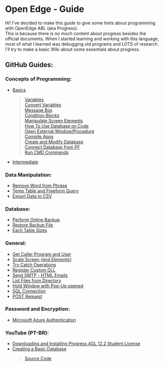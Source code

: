 # Open Edge - Guide
Hi! I've decided to make this guide to give some hints about programming with OpenEdge ABL (aka Progress).<br>
This is because there is no much content about progress besides the official documents. When I started learning and working with this language, most of what I learned was debugging old programs and LOTS of research.<br>
I'll try to make a basic Wiki about some essentials about progress.

## GitHub Guides:

### Concepts of Programming:

- [Basics](https://github.com/raphaelfrei/open_edge-guides/tree/main/Programming#basics-of-programming)
  > [Variables](https://github.com/raphaelfrei/open_edge-guides/tree/main/Programming#variables)<br>
  > [Convert Variables](https://github.com/raphaelfrei/open_edge-guides/tree/main/Programming#convert-variables)<br>
  > [Message Box](https://github.com/raphaelfrei/open_edge-guides/tree/main/Programming#message-box)<br>
  > [Condition Blocks](https://github.com/raphaelfrei/open_edge-guides/tree/main/Programming#condition-blocks)<br>
  > [Manipulate Screen Elements](https://github.com/raphaelfrei/open_edge-guides/tree/main/Programming#manipulate-screen-elements)<br>
  > [How To Use Database on Code](https://github.com/raphaelfrei/open_edge-guides/tree/main/Programming#database)<br>
  > [Open External Window/Procedure](https://github.com/raphaelfrei/open_edge-guides/tree/main/Programming#open-other-windows)<br>
  > [Compile Apps](https://github.com/raphaelfrei/open_edge-guides/tree/main/Programming#compile-apps)<br>
  > [Create and Modify Database](https://github.com/raphaelfrei/open_edge-guides/tree/main/Programming#create-and-modify-database)<br>
  > [Connect Database from PF](https://github.com/raphaelfrei/open_edge-guides/tree/main/Programming#connect-database-from-parameter-file)<br>
  > [Run CMD Commands](https://github.com/raphaelfrei/open_edge-guides/blob/main/Programming/README.md#run-cmd-commands)<br>
  
- [Intermediate](https://github.com/raphaelfrei/open_edge-guides/tree/main/Programming#intermedium-of-programming)

### Data Manipulation:

- [Remove Word from Phrase](https://github.com/raphaelfrei/open_edge-guides/tree/main/Data%20Manipulation/Remove%20Word%20from%20Phrase)
- [Temp Table and Freeform Query](https://github.com/raphaelfrei/open_edge-guides/tree/main/Data%20Manipulation/Temp%20Tables%20and%20Custom%20Query)
- [Export Data to CSV](https://github.com/raphaelfrei/open_edge-guides/tree/main/Data%20Manipulation/Export%20Data%20To%20CSV)

### Database:

- [Perform Online Backup](https://github.com/raphaelfrei/open_edge-guides/tree/main/Database/Create%20BKP%20File)
- [Restore Backup File](https://github.com/raphaelfrei/open_edge-guides/tree/main/Database/Restore%20BKP%20File)
- [Each Table Sizes](https://github.com/raphaelfrei/open_edge-guides/blob/main/Database/Database%20Statistics/table-sizes.md)

### General:

- [Get Caller Program and User](https://github.com/raphaelfrei/open_edge-guides/tree/main/General/Get%20Caller%20Program%20and%20User)
- [Scale Screen *(and Elements)*](https://github.com/raphaelfrei/open_edge-guides/tree/main/General/Scale%20Screen)
- [Try Catch Operations](https://github.com/raphaelfrei/open_edge-guides/tree/main/General/Try%20Catch)
- [Register Custom DLL](https://github.com/raphaelfrei/open_edge-guides/tree/main/General/Custom%20DLL)
- [Send SMTP - HTML Emails](https://github.com/raphaelfrei/open_edge-guides/tree/main/General/Send%20SMTP%20Email)
- [List Files from Directory](https://github.com/raphaelfrei/open_edge-guides/tree/main/General/List%20File%20From%20Directory)
- [Hold Window with Pop-Up opened](https://github.com/raphaelfrei/open_edge-guides/tree/main/General/Hold%20Window%20With%20Popup)
- [SQL Connection](https://github.com/raphaelfrei/open_edge-guides/tree/main/General/SQL%20Connection)
- [POST Request](https://github.com/raphaelfrei/open_edge-guides/tree/main/General/POST%20Request)

### Password and Encryption:
- [Microsoft Azure Authentication](https://github.com/raphaelfrei/open_edge-guides/tree/main/Password%20and%20Encryption/Microsoft%20Azure%20Login)

### YouTube (PT-BR):
- [Downloading and Installing Progress 4GL 12.2 Student License](https://youtu.be/PZUiiU6TsYc)
- [Creating a Basic Database](https://youtu.be/OKE865RBTM8)
  > [Source Code](https://github.com/raphaelfrei/open_edge-guides/tree/main/YouTube/video-0002)
